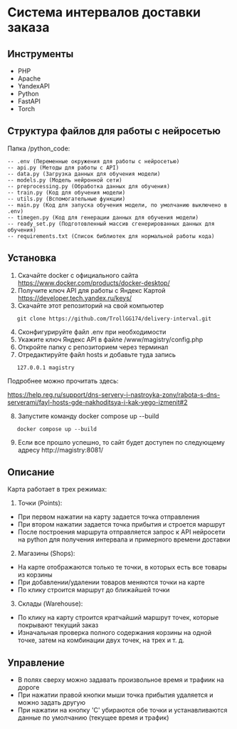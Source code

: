 # Система интервалов доставки заказа

## Инструменты
- PHP
- Apache
- YandexAPI
- Python
- FastAPI
- Torch

## Структура файлов для работы с нейросетью
Папка /python_code:
```
-- .env (Переменные окружения для работы с нейросетью)
-- api.py (Методы для работы с API)
-- data.py (Загрузка данных для обучения модели)
-- models.py (Модель нейронной сети)
-- preprocessing.py (Обработка данных для обучения)
-- train.py (Код для обучения модели)
-- utils.py (Вспомогательные функции)
-- main.py (Код для запуска обучения модели, по умолчанию выключено в .env)
-- timegen.py (Код для генерации данных для обучения модели)
-- ready_set.py (Подготовленный массив сгенерированных данных для обучения)
-- requirements.txt (Список библиотек для нормальной работы кода)
```

## Установка

1) Скачайте docker с официального сайта https://www.docker.com/products/docker-desktop/
2) Получите ключ API для работы с Яндекс Картой https://developer.tech.yandex.ru/keys/
3) Скачайте этот репозиторий на свой компьютер
```shell
   git clone https://github.com/TrollGG174/delivery-interval.git
```
4) Сконфигурируйте файл .env при необходимости
5) Укажите ключ Яндекс API в файле /www/magistry/config.php
6) Откройте папку с репозиторием через терминал
7) Отредактируйте файл hosts и добавьте туда запись
```shell
   127.0.0.1 magistry
```
   Подробнее можно прочитать здесь:

   https://help.reg.ru/support/dns-servery-i-nastroyka-zony/rabota-s-dns-serverami/fayl-hosts-gde-nakhoditsya-i-kak-yego-izmenit#2

8) Запустите команду docker compose up --build
```shell[venv](venv)
   docker compose up --build
```
9) Если все прошло успешно, то сайт будет доступен по следующему адресу http://magistry:8081/

## Описание
Карта работает в трех режимах:
1) Точки (Points):
- При первом нажатии на карту задается точка отправления
- При втором нажатии задается точка прибытия и строется маршрут
- После построения маршрута отправляется запрос к API нейросети на python для получения интервала и примерного времени доставки
2) Магазины (Shops):
- На карте отображаются только те точки, в которых есть все товары из корзины
- При добавлении/удалении товаров меняются точки на карте
- По клику строится маршрут до ближайшей точки
3) Склады (Warehouse):
- По клику на карту строится кратчайший маршрут точек, которые покрывают текущий заказ
- Изначальная проверка полного содержания корзины на одной точке, затем на комбинации двух точек, на трех и т. д.

## Управление
- В полях сверху можно задавать произвольное время и трафиик на дороге
- При нажатии правой кнопки мыши точка прибытия удаляется и можно задать другую
- При нажатии на кнопку 'C' убираются обе точки и устанавливаются данные по умолчанию (текущее время и трафик)
